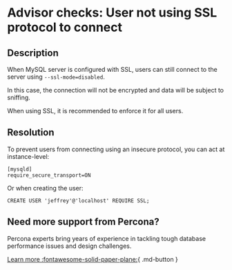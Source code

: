 # Advisor checks: User not using SSL protocol to connect

## Description

When MySQL server is configured with SSL, users can still connect to the server using `--ssl-mode=disabled`.

In this case, the connection will not be encrypted and data will be subject to sniffing.

When using SSL, it is recommended to enforce it for all users.

## Resolution

To prevent users from connecting using an insecure protocol, you can act at instance-level:

```text
[mysqld]
require_secure_transport=ON
```

Or when creating the user:

`CREATE USER 'jeffrey'@'localhost' REQUIRE SSL;`
 
## Need more support from Percona?

Percona experts bring years of experience in tackling tough database performance issues and design challenges.

[Learn more :fontawesome-solid-paper-plane:](https://per.co.na/subscribe){ .md-button }
